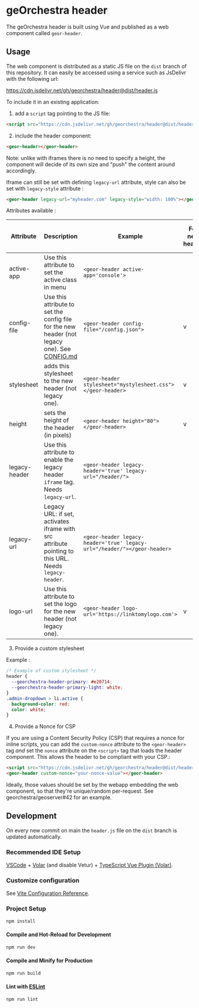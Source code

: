 # geOrchestra header

The geOrchestra header is built using Vue and published as a web component called `geor-header`.

## Usage

The web component is distributed as a static JS file on the `dist` branch of this repository. It can easily be accessed using a service such as JsDelivr with the following url:

https://cdn.jsdelivr.net/gh/georchestra/header@dist/header.js

To include it in an existing application:

1. add a `script` tag pointing to the JS file:

```html
<script src="https://cdn.jsdelivr.net/gh/georchestra/header@dist/header.js"></script>
```

2. include the header component:

```html
<geor-header></geor-header>
```

Note: unlike with iframes there is no need to specify a height, the component will decide of its own size and "push" the content around accordingly.

Iframe can still be set with defining `legacy-url` attribute, style can also be set with `legacy-style` attribute :

```html
<geor-header legacy-url="myheader.com" legacy-style="width: 100%"></geor-header>
```

Attributes available :

| Attribute     | Description                                                                                                | Example                                                                  | For new header | For legacy header (iframe) |
|---------------|------------------------------------------------------------------------------------------------------------|--------------------------------------------------------------------------| -------------- |----------------------------|
| active-app    | Use this attribute to set the active class in menu                                                         | `<geor-header active-app='console'>`                                     |                | v                          |
| config-file   | Use this attribute to set the config file for the new header (not legacy one). See [CONFIG.md](./CONFIG.md) | `<geor-header config-file="/config.json">`                               | v              |                            |
| stylesheet    | adds this stylesheet to the new header (not legacy one).                                                   | `<geor-header stylesheet="mystylesheet.css"></geor-header>`              | v              |                            |
| height        | sets the height of the header (in pixels)                                                                  | `<geor-header height="80"></geor-header>`                                | v              | v                          |
| legacy-header | Use this attribute to enable the legacy header `iframe` tag. Needs `legacy-url`.                           | `<geor-header legacy-header='true' legacy-url="/header/">`               |          | v          |
| legacy-url    | Legacy URL: if set, activates iframe with src attribute pointing to this URL. Needs `legacy-header`.       | `<geor-header legacy-header='true' legacy-url="/header/"></geor-header>` |          | v          |
| logo-url      | Use this attribute to set the logo for the new header (not legacy one).                                    | `<geor-header logo-url='https://linktomylogo.com'>`                      | v        |            |

3. Provide a custom stylesheet

Example :

```css
/* Example of custom stylesheet */
header {
  --georchestra-header-primary: #e20714;
  --georchestra-header-primary-light: white;
}
.admin-dropdown > li.active {
  background-color: red;
  color: white;
}
```

4. Provide a Nonce for CSP

If you are using a Content Security Policy (CSP) that requires a nonce for inline scripts, you can add the `custom-nonce` attribute to the `<geor-header>` tag *and* set the `nonce` attribute on the `<script>` tag that loads the header component. This allows the header to be compliant with your CSP.:

```html
<script src="https://cdn.jsdelivr.net/gh/georchestra/header@dist/header.js" nonce="your-nonce-value"></script>
<geor-header custom-nonce="your-nonce-value"></geor-header>
```

Ideally, those values should be set by the webapp embedding the web component, so that they're unique/random per-request. See georchestra/geoserver#42 for an example.

## Development

On every new commit on main the `header.js` file on the `dist` branch is updated automatically.

### Recommended IDE Setup

[VSCode](https://code.visualstudio.com/) + [Volar](https://marketplace.visualstudio.com/items?itemName=Vue.volar) (and disable Vetur) + [TypeScript Vue Plugin (Volar)](https://marketplace.visualstudio.com/items?itemName=Vue.vscode-typescript-vue-plugin).

### Customize configuration

See [Vite Configuration Reference](https://vitejs.dev/config/).

### Project Setup

```sh
npm install
```

#### Compile and Hot-Reload for Development

```sh
npm run dev
```

#### Compile and Minify for Production

```sh
npm run build
```

#### Lint with [ESLint](https://eslint.org/)

```sh
npm run lint
```
